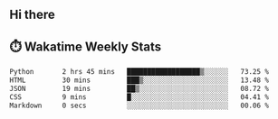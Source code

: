 ## Hi there


## ⏱️ Wakatime Weekly Stats

<!--START_SECTION:waka-->

```txt
Python       2 hrs 45 mins   ██████████████████▒░░░░░░   73.25 %
HTML         30 mins         ███▒░░░░░░░░░░░░░░░░░░░░░   13.48 %
JSON         19 mins         ██▒░░░░░░░░░░░░░░░░░░░░░░   08.72 %
CSS          9 mins          █░░░░░░░░░░░░░░░░░░░░░░░░   04.41 %
Markdown     0 secs          ░░░░░░░░░░░░░░░░░░░░░░░░░   00.06 %
```

<!--END_SECTION:waka-->


<!--
**New-Obscurity/New-Obscurity** is a ✨ _special_ ✨ repository because its `README.md` (this file) appears on your GitHub profile.

Here are some ideas to get you started:

- 🔭 I’m currently working on ...
- 🌱 I’m currently learning ...
- 👯 I’m looking to collaborate on ...
- 🤔 I’m looking for help with ...
- 💬 Ask me about ...
- 📫 How to reach me: ...
- 😄 Pronouns: ...
- ⚡ Fun fact: ...
-->
